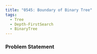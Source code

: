 ```yaml
---
title: "0545: Boundary of Binary Tree"
tags:
  - Tree
  - Depth-FirstSearch
  - BinaryTree
---
```

### Problem Statement

